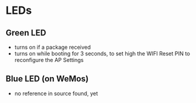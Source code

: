 # LEDs
## Green LED
- turns on if a package received
- turns on while booting for 3 seconds, to set high the WIFI Reset PIN to reconfigure the AP Settings

## Blue LED (on WeMos)
- no reference in source found, yet
